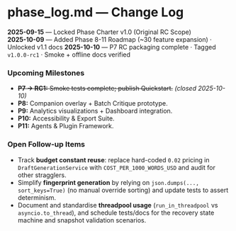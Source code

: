 # phase_log.md — Change Log

**2025-09-15** — Locked Phase Charter v1.0 (Original RC Scope)  
**2025-10-09** — Added Phase 8-11 Roadmap (~30 feature expansion) · Unlocked v1.1 docs
**2025-10-10** — P7 RC packaging complete · Tagged `v1.0.0-rc1` · Smoke + offline docs verified

### Upcoming Milestones
- ~~**P7 → RC1:** Smoke tests complete; publish Quickstart.~~ *(closed 2025-10-10)*
- **P8:** Companion overlay + Batch Critique prototype.  
- **P9:** Analytics visualizations + Dashboard integration.  
- **P10:** Accessibility & Export Suite.  
- **P11:** Agents & Plugin Framework.

### Open Follow-up Items
- Track **budget constant reuse**: replace hard-coded `0.02` pricing in `DraftGenerationService` with `COST_PER_1000_WORDS_USD` and audit for other stragglers.
- Simplify **fingerprint generation** by relying on `json.dumps(..., sort_keys=True)` (no manual override sorting) and update tests to assert determinism.
- Document and standardise **threadpool usage** (`run_in_threadpool` vs `asyncio.to_thread`), and schedule tests/docs for the recovery state machine and snapshot validation scenarios.
